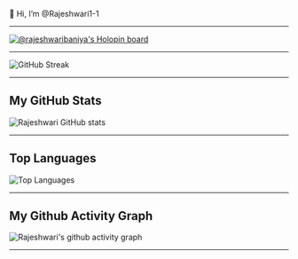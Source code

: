 👋 Hi, I’m @Rajeshwari1-1
***

[![@rajeshwaribaniya's Holopin board](https://holopin.me/rajeshwaribaniya)](https://holopin.io/@rajeshwaribaniya)
***

![GitHub Streak](https://streak-stats.demolab.com?user=Rajeshwari1-1&theme=dark&hide_border=true&fire=DD2727)
***

## My GitHub Stats
![Rajeshwari GitHub stats](https://github-readme-stats.vercel.app/api?username=Rajeshwari1-1&show_icons=true&theme=github_dark)
***

## Top Languages
![Top Languages](https://github-readme-stats.vercel.app/api/top-langs/?username=Rajeshwari1-1&theme=github_dark)
***
## My Github Activity Graph 
![Rajeshwari's github activity graph](https://activity-graph.herokuapp.com/graph?username=Rajeshwari1-1&theme=react-dark)
***


